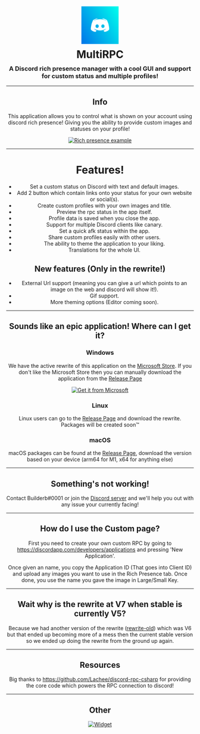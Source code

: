 <h1 align="center">
    <a href="#"><img align="center" width="20%" src="src/MultiRPC/Assets/Logo.svg" alt="MultiRPC logo"></a>
    <p align="center" style="line-height: 0">MultiRPC</h1>
    <h3 align="center">A Discord rich presence manager with a cool GUI and support for custom status and multiple profiles!</h3>
</h1>
<hr/>
<div align="center" style="text-align: center">

## Info
This application allows you to control what is shown on your account using discord rich presence! Giving you the ability to provide custom images and statuses on your profile!

<a href="#info"><img src="https://i.imgur.com/UpqlwSd.png" alt="Rich presence example"></a>
<hr/>

# Features!
* Set a custom status on Discord with text and default images.
* Add 2 button which contain links onto your status for your own website or social(s).
* Create custom profiles with your own images and title.
* Preview the rpc status in the app itself.
* Profile data is saved when you close the app.
* Support for multiple Discord clients like canary.
* Set a quick afk status within the app.
* Share custom profiles easily with other users.
* The ability to theme the application to your liking.
* Translations for the whole UI.

## **New features (Only in the rewrite!)**
* External Url support (meaning you can give a url which points to an image on the web and discord will show it!).
* Gif support.
* More theming options (Editor coming soon).
<hr/>

## Sounds like an epic application! Where can I get it?
### Windows
We have the active rewrite of this application on the [Microsoft Store](https://www.microsoft.com/store/productId/9N1K4GH3GN86). If you don't like the Microsoft Store then you can manually download the application from the [Release Page](https://github.com/FluxpointDev/MultiRPC/releases)

<a target="_blank" href='//www.microsoft.com/store/productId/9N1K4GH3GN86?cid=storebadge&ocid=badge'>
<img height="50" src='https://developer.microsoft.com/en-us/store/badges/images/English_Get_L.png' alt='Get it from Microsoft'/>
</a>

### Linux
Linux users can go to the [Release Page](https://github.com/FluxpointDev/MultiRPC/releases) and download the rewrite. Packages will be created soon™

### macOS
macOS packages can be found at the [Release Page](https://github.com/FluxpointDev/MultiRPC/releases), download the version based on your device (arm64 for M1, x64 for anything else)
<hr/>

## Something's not working!
Contact Builderb#0001 or join the [Discord server](https://discord.gg/TjF6QDC) and we'll help you out with any issue your currently facing!
<hr/>

## How do I use the Custom page?
First you need to create your own custom RPC by going to https://discordapp.com/developers/applications and pressing 'New Application'. 

Once given an name, you copy the Application ID (That goes into Client ID) and upload any images you want to use in the Rich Presence tab. Once done, you use the name you gave the image in Large/Small Key.
<hr/>

## Wait why is the rewrite at V7 when stable is currently V5?
Because we had another version of the rewrite ([rewrite-old](https://github.com/FluxpointDev/MultiRPC/tree/rewrite-old)) which was V6 but that ended up becoming more of a mess then the current stable version so we ended up doing the rewrite from the ground up again. 
<hr/>

## Resources
Big thanks to https://github.com/Lachee/discord-rpc-csharp for providing the core code which powers the RPC connection to discord!
<hr/>

## Other
[![Widget](https://discordservices.net/bot/434556304661544960/widget.svg?v=2)](https://dbot.page/waifu)

</div>
